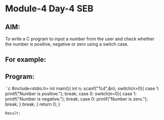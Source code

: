 # Module-4 Day-4 SEB
## AIM:
To write a C program to input a number from the user and check whether the number is positive, negative or zero using a switch case. 

## For example:

## Program:
``c
#include<stdio.h>
int main(){
    int n;
    scanf("%d",&n);
    switch(n>0){
        case 1:
        printf("Number is positive.");
        break;
        case 0:
        switch(n<0){
            case 1:
            printf("Number is negative.");
            break;
            case 0:
            printf("Number is zero.");
            break;
        }
        break;
    }
    return 0;
}
```
Result:
